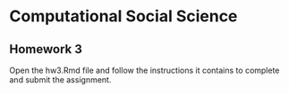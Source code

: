 # Computational Social Science
## Homework 3
Open the hw3.Rmd file and follow the instructions it contains to complete and submit the assignment.
